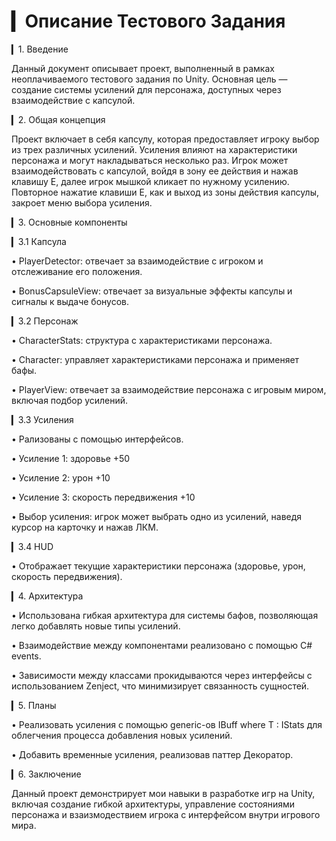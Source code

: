 # ▎Описание Тестового Задания

▎1. Введение

Данный документ описывает проект, выполненный в рамках неоплачиваемого тестового задания по Unity. Основная цель — создание системы усилений для персонажа, доступных через взаимодействие с капсулой.

▎2. Общая концепция

Проект включает в себя капсулу, которая предоставляет игроку выбор из трех различных усилений. Усиления влияют на характеристики персонажа и могут накладываться несколько раз. Игрок может взаимодействовать с капсулой, войдя в зону ее действия и нажав клавишу E, далее игрок мышкой кликает по нужному усилению. Повторное нажатие клавиши E, как и выход из зоны действия капсулы, закроет меню выбора усиления.

▎3. Основные компоненты

▎3.1 Капсула

  • PlayerDetector: отвечает за взаимодействие с игроком и отслеживание его положения.

  • BonusCapsuleView: отвечает за визуальные эффекты капсулы и сигналы к выдаче бонусов.

▎3.2 Персонаж

  • CharacterStats: структура с характеристиками персонажа.

  • Character: управляет характеристиками персонажа и применяет бафы.

  • PlayerView: отвечает за взаимодействие персонажа с игровым миром, включая подбор усилений.

▎3.3 Усиления

  • Рализованы с помощью интерфейсов.

  • Усиление 1: здоровье +50

  • Усиление 2: урон +10

  • Усиление 3: скорость передвижения +10

• Выбор усиления: игрок может выбрать одно из усилений, наведя курсор на карточку и нажав ЛКМ.

▎3.4 HUD

• Отображает текущие характеристики персонажа (здоровье, урон, скорость передвижения).

▎4. Архитектура

• Использована гибкая архитектура для системы бафов, позволяющая легко добавлять новые типы усилений.

• Взаимодействие между компонентами реализовано с помощью C# events.

• Зависимости между классами прокидываются через интерфейсы с использованием Zenject, что минимизирует связанность сущностей.

▎5. Планы

• Реализовать усиления с помощью generic-ов IBuff<T> where T : IStats для облегчения процесса добавления новых усилений.

• Добавить временные усиления, реализовав паттер Декоратор.

▎6. Заключение

Данный проект демонстрирует мои навыки в разработке игр на Unity, включая создание гибкой архитектуры, управление состояниями персонажа и взаизмодествием игрока с интерфейсом внутри игрового мира.